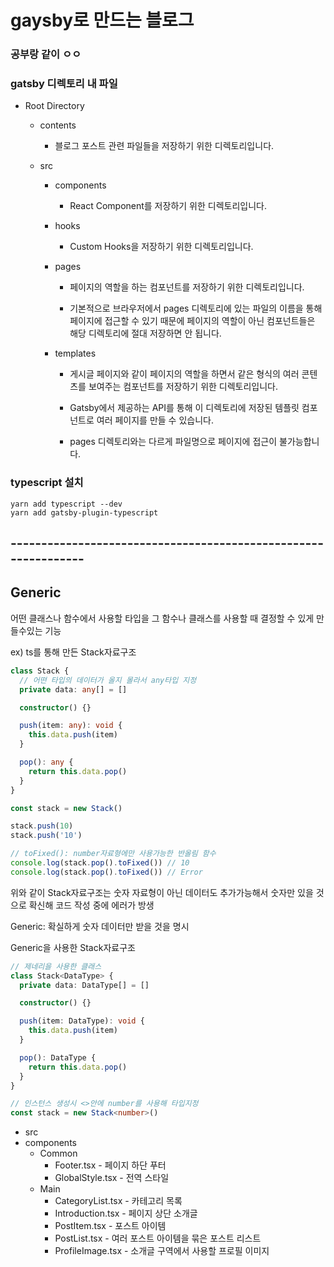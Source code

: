 # gaysby로 만드는 블로그

### 공부랑 같이 ㅇㅇ

### gatsby 디렉토리 내 파일
- Root Directory 
  - contents
    - 블로그 포스트 관련 파일들을 저장하기 위한 디렉토리입니다.

  - src
    - components
      - React Component를 저장하기 위한 디렉토리입니다.

    - hooks
      - Custom Hooks을 저장하기 위한 디렉토리입니다.

    - pages
      - 페이지의 역할을 하는 컴포넌트를 저장하기 위한 디렉토리입니다.

      - 기본적으로 브라우저에서 pages 디렉토리에 있는 파일의 이름을 통해 페이지에 접근할 수 있기 때문에 페이지의 역할이 아닌 컴포넌트들은 해당 디렉토리에 절대 저장하면 안 됩니다.

    - templates
      - 게시글 페이지와 같이 페이지의 역할을 하면서 같은 형식의 여러 콘텐츠를 보여주는 컴포넌트를 저장하기 위한 디렉토리입니다.

      - Gatsby에서 제공하는 API를 통해 이 디렉토리에 저장된 템플릿 컴포넌트로 여러 페이지를 만들 수 있습니다.

      - pages 디렉토리와는 다르게 파일명으로 페이지에 접근이 불가능합니다.


### typescript 설치 
```terminnal
yarn add typescript --dev
yarn add gatsby-plugin-typescript
```

## ---------------------------------------------------------------
## Generic
어떤 클래스나 함수에서 사용할 타입을 그 함수나 클래스를 사용할 때 결정할 수 있게 만들수있는 기능

ex) ts를 통해 만든 Stack자료구조
```ts
class Stack {
  // 어떤 타입의 데이터가 올지 몰라서 any타입 지정
  private data: any[] = []

  constructor() {}

  push(item: any): void {
    this.data.push(item)
  }

  pop(): any {
    return this.data.pop()
  }
}
```

```ts
const stack = new Stack()

stack.push(10)
stack.push('10')

// toFixed(): number자료형에만 사용가능한 반올림 함수
console.log(stack.pop().toFixed()) // 10
console.log(stack.pop().toFixed()) // Error
```
위와 같이 Stack자료구조는 숫자 자료형이 아닌 데이터도 추가가능해서
숫자만 있을 것으로 확신해 코드 작성 중에 에러가 방생

Generic: 확실하게 숫자 데이터만 받을 것을 명시

Generic을 사용한 Stack자료구조
```ts
// 제네리을 사용한 클래스
class Stack<DataType> {
  private data: DataType[] = []

  constructor() {}

  push(item: DataType): void {
    this.data.push(item)
  }

  pop(): DataType {
    return this.data.pop()
  }
}

// 인스턴스 생성시 <>안에 number를 사용해 타입지정
const stack = new Stack<number>()
```


- src
 - components
    - Common
      - Footer.tsx - 페이지 하단 푸터
      - GlobalStyle.tsx - 전역 스타일
    - Main
      - CategoryList.tsx - 카테고리 목록
      - Introduction.tsx - 페이지 상단 소개글
      - PostItem.tsx - 포스트 아이템
      - PostList.tsx - 여러 포스트 아이템을 묶은 포스트 리스트
      - ProfileImage.tsx - 소개글 구역에서 사용할 프로필 이미지
